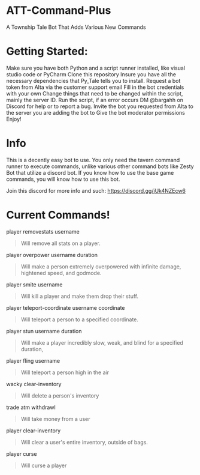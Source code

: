 # ATT-Command-Plus
A Township Tale Bot That Adds Various New Commands


# Getting Started:
Make sure you have both Python and a script runner installed, like visual studio code or PyCharm
Clone this repository
Insure you have all the necessary dependencies that Py_Tale tells you to install.
Request a bot token from Alta via the customer support email
Fill in the bot credentials with your own
Change things that need to be changed within the script, mainly the server ID.
Run the script, if an error occurs DM @bargahh on Discord for help or to report a bug.
Invite the bot you requested from Alta to the server you are adding the bot to
Give the bot moderator permissions
Enjoy!

# Info
This is a decently easy bot to use. You only need the tavern command runner to execute commands, unlike various other command bots like Zesty Bot that utilize a discord bot. If you know how to use the base game commands, you will know how to use this bot.

Join this discord for more info and such: https://discord.gg/jUk4NZEcw6

# Current Commands!
player removestats username
> Will remove all stats on a player.

player overpower username duration
> Will make a person extremely overpowered with infinite damage, hightened speed, and godmode.

player smite username
> Will kill a player and make them drop their stuff.

player teleport-coordinate username coordinate
> Will teleport a person to a specified coordinate.

player stun username duration
> Will make a player incredibly slow, weak, and blind for a specified duration,

player fling username
> Will teleport a person high in the air

wacky clear-inventory
> Will delete a person's inventory

trade atm withdrawl
> Will take money from a user

player clear-inventory
> Will clear a user's entire inventory, outside of bags.

player curse
> Will curse a player
